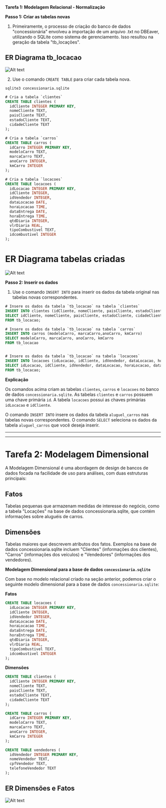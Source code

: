 **Tarefa 1: Modelagem Relacional - Normalização**

**Passo 1: Criar as tabelas novas**

1. Primeiramente, o processo de criação do banco de dados "concessionária" envolveu a importação de um arquivo .txt no DBEaver, utilizando o SQLite como sistema de gerenciamento. Isso resultou na geração da tabela "tb_locações".

## ER Diagrama tb_locacao
![Alt text](image.png)


2. Use o comando `CREATE TABLE` para criar cada tabela nova.

```
sqlite3 concessionaria.sqlite
```
```sql
# Cria a tabela `clientes`
CREATE TABLE clientes (
  idCliente INTEGER PRIMARY KEY,
  nomeCliente TEXT,
  paisCliente TEXT,
  estadoCliente TEXT,
  cidadeCliente TEXT
);

# Cria a tabela `carros`
CREATE TABLE carros (
  idCarro INTEGER PRIMARY KEY,
  modeloCarro TEXT,
  marcaCarro TEXT,
  anoCarro INTEGER,
  kmCarro INTEGER
);

# Cria a tabela `locacoes`
CREATE TABLE locacoes (
  idLocacao INTEGER PRIMARY KEY,
  idCliente INTEGER,
  idVendedor INTEGER,
  dataLocacao DATE,
  horaLocacao TIME,
  dataEntrega DATE,
  horaEntrega TIME,
  qtdDiaria INTEGER,
  vlrDiaria REAL,
  tipoCombustivel TEXT,
  idcombustivel INTEGER
);
```

# ER Diagrama tabelas criadas
![Alt text](image-1.png)

**Passo 2: Inserir os dados**

1. Use o comando `INSERT INTO` para inserir os dados da tabela original nas tabelas novas correspondentes.

```sql
# Insere os dados da tabela `tb_locacao` na tabela `clientes`
INSERT INTO clientes (idCliente, nomeCliente, paisCliente, estadoCliente, cidadeCliente)
SELECT idCliente, nomeCliente, paisCliente, estadoCliente, cidadeCliente
FROM tb_locacao;

# Insere os dados da tabela `tb_locacao` na tabela `carros`
INSERT INTO carros (modeloCarro, marcaCarro,anoCarro, kmCarro)
SELECT modeloCarro, marcaCarro, anoCarro, kmCarro
FROM tb_locacao


# Insere os dados da tabela `tb_locacao` na tabela `locacoes`
INSERT INTO locacoes (idLocacao, idCliente, idVendedor, dataLocacao, horaLocacao, dataEntrega, horaEntrega, qtdDiaria, vlrDiaria, tipoCombustivel, idcombustivel)
SELECT idLocacao, idCliente, idVendedor, dataLocacao, horaLocacao, dataEntrega, horaEntrega, qtdDiaria, vlrDiaria, tipoCombustivel, idcombustivel
FROM tb_locacao;
```

**Explicação**

Os comandos acima criam as tabelas `clientes`, `carros` e `locacoes` no banco de dados `concessionaria.sqlite`. As tabelas `clientes` e `carros` possuem uma chave primária `id`. A tabela `locacoes` possui as chaves primárias `idLocacao` e `idCliente`.

O comando `INSERT INTO` insere os dados da tabela `aluguel_carros` nas tabelas novas correspondentes. O comando `SELECT` seleciona os dados da tabela `aluguel_carros` que você deseja inserir.

------------------------------------------------------------------
-----------------------------------------------------------------


# Tarefa 2: Modelagem Dimensional

A Modelagem Dimensional é uma abordagem de design de bancos de dados focada na facilidade de uso para análises, com duas estruturas principais:

## Fatos
Tabelas pequenas que armazenam medidas de interesse do negócio, como a tabela "Locações" na base de dados concessionaria.sqlite, que contém informações sobre aluguéis de carros.

## Dimensões
Tabelas maiores que descrevem atributos dos fatos. Exemplos na base de dados concessionaria.sqlite incluem "Clientes" (informações dos clientes), "Carros" (informações dos veículos) e "Vendedores" (informações dos vendedores).


**Modelagem Dimensional para a base de dados `concessionaria.sqlite`**

Com base no modelo relacional criado na seção anterior, podemos criar o seguinte modelo dimensional para a base de dados `concessionaria.sqlite`:

**Fatos**

```sql
CREATE TABLE locacoes (
  idLocacao INTEGER PRIMARY KEY,
  idCliente INTEGER,
  idVendedor INTEGER,
  dataLocacao DATE,
  horaLocacao TIME,
  dataEntrega DATE,
  horaEntrega TIME,
  qtdDiaria INTEGER,
  vlrDiaria REAL,
  tipoCombustivel TEXT,
  idcombustivel INTEGER
);
```

**Dimensões**

```sql
CREATE TABLE clientes (
  idCliente INTEGER PRIMARY KEY,
  nomeCliente TEXT,
  paisCliente TEXT,
  estadoCliente TEXT,
  cidadeCliente TEXT
);

CREATE TABLE carros (
  idCarro INTEGER PRIMARY KEY,
  modeloCarro TEXT,
  marcaCarro TEXT,
  anoCarro INTEGER,
  kmCarro INTEGER
);

CREATE TABLE vendedores (
  idVendedor INTEGER PRIMARY KEY,
  nomeVendedor TEXT,
  cpfVendedor TEXT,
  telefoneVendedor TEXT
);
```

## ER Dimensões e Fatos
![Alt text](image-2.png)